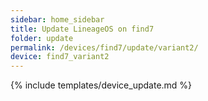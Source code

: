 ```yaml
---
sidebar: home_sidebar
title: Update LineageOS on find7
folder: update
permalink: /devices/find7/update/variant2/
device: find7_variant2
---
```

{% include templates/device_update.md %}
